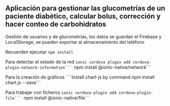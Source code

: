 ## Aplicación para gestionar las glucometrías de un paciente diabético, calcular bolus, corrección y hacer conteo de carbohidratos

 Gestión de usuarios y de glucometrías, los datos se guardan el Firebase y LocalStorage, se pueden exportar al almacenamiento del teléfono




Recuerden ejecutar ```npm install```


Para detectar el estado de la red
````ionic cordova plugin add cordova-plugin-network-information```
````npm install @ionic-native/network```

Para la creación de gráficos
````Install chart-js by command npm install chart.js --save```


Para trabajar con ficheros
````ionic cordova plugin add cordova-plugin-file```
````npm install @ionic-native/file```


